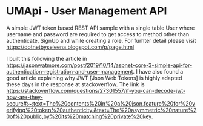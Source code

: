# UMApi - User Management API
A simple JWT token based REST API sample with a single table User where username and password are required to get access to method other than authenticate, SignUp and while creating a role. For furhter detail please visit https://dotnetbyseleena.blogspot.com/p/page.html

I built this following the article in https://jasonwatmore.com/post/2019/10/14/aspnet-core-3-simple-api-for-authentication-registration-and-user-management. 
I have also found a good article explaining why JWT [Json Web Tokens] is highly adapted these days in the response at stackoverflow. The link is https://stackoverflow.com/questions/27301557/if-you-can-decode-jwt-how-are-they-secure#:~:text=The%20contents%20in%20a%20json,feature%20for%20verifying%20token%20authenticity.&text=The%20asymmetric%20nature%20of%20public,by%20its%20matching%20private%20key.
